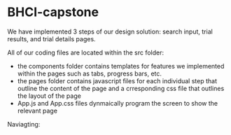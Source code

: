 # BHCI-capstone

We have implemented 3 steps of our design solution: search input, trial results, and trial details pages.

All of our coding files are located within the src folder:
- the components folder contains templates for features we implemented within the pages such as tabs, progress bars, etc.
- the pages folder contains javascript files for each individual step that outline the content of the page and a crresponding css file that outlines the layout of the page
- App.js and App.css files dynmaically program the screen to show the relevant page

Naviagting:
